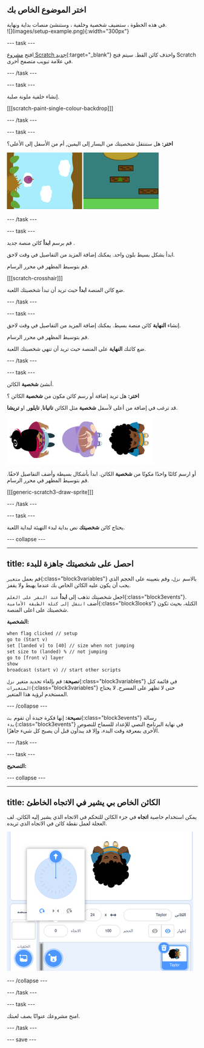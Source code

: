 ## اختر الموضوع الخاص بك

<div style="display: flex; flex-wrap: wrap">
<div style="flex-basis: 200px; flex-grow: 1; margin-right: 15px;">
في هذه الخطوة ، ستضيف شخصية وخلفية ، وستنشئ منصات بداية ونهاية. 
</div>
<div>
![](images/setup-example.png){:width="300px"}
</div>
</div>

--- task ---

افتح [مشروع Scratch جديد](http://rpf.io/scratch-new){:target="_blank"} واحذف كائن القط. سيتم فتح Scratch في علامة تبويب متصفح أخرى.

--- /task ---

--- task ---

إنشاء خلفية ملونة صلبة.

[[[scratch-paint-single-colour-backdrop]]]

--- /task ---

--- task ---

**اختر:** هل ستنتقل شخصيتك من اليسار إلى اليمين, أم من الأسفل إلى الأعلى؟

![](images/direction-examples.png)

--- /task ---

--- task ---

قم برسم **ابدأ** كائن منصة جديد .

ابدأ بشكل بسيط بلون واحد. يمكنك إضافة المزيد من التفاصيل في وقت لاحق.

قم بتوسيط المظهر في محرر الرسام.

[[[scratch-crosshair]]]

ضع كائن المنصة **ابدأ** حيث تريد أن تبدأ شخصيتك اللعبة.

--- /task ---

--- task ---

إنشاء **النهاية** كائن منصة بسيط. يمكنك إضافة المزيد من التفاصيل في وقت لاحق.

قم بتوسيط المظهر في محرر الرسام.

ضع كائنك **النهاية** على المنصة حيث تريد أن تنهي شخصيتك اللعبة.

--- /task ---

--- task ---

أنشئ **شخصية** الكائن.

**اختر:** هل تريد إضافة أو رسم كائن مكون من **شخصية** الكائن ؟

قد ترغب في إضافة من أعلى لأسفل **شخصية** مثل الكائن **تاتيانا**, **تايلور**, او **تريشا**.

![صورة من أعلى إلى أسفل للكائنات متاحة في scratch](images/top-down-sprites.png)

أو ارسم كائنًا واحدًا مكونًا من **شخصية** الكائن. ابدأ بأشكال بسيطة وأضف التفاصيل لاحقًا. قم بتوسيط المظهر في محرر الرسام.

[[[generic-scratch3-draw-sprite]]]

--- /task ---

--- task ---

يحتاج كائن **شخصيتك** نص بداية لبدء التهيئة لبداية اللعبة.

--- collapse ---

---
title: احصل على شخصيتك جاهزة للبدء
---

قم بعمل `متغير`{:class="block3variables"} بالاسم `نزل`، وقم بتعيينه على الحجم الذي يجب أن يكون عليه الكائن الخاص بك عندما يهبط ولا يقفز.

اجعل شخصيتك تذهب إلى **ابدأ** `عند النقر على العلم`{:class="block3events"}. أضف `انتقل إلى كتلة الطبقة الأمامية`{:class="block3looks"} الكتلة، بحيث تكون شخصيتك على اعلى المنصة.

**الشخصية:**

```blocks3
when flag clicked // setup
go to (Start v)
set [landed v] to [40] // size when not jumping
set size to (landed) % // not jumping
go to [front v] layer
show
broadcast (start v) // start other scripts
```

**نصيحة:** قم بإلغاء تحديد متغير `نزل`{:class="block3variables"} في قائمة كتل `المتغيرات`{:class="block3variables"} حتى لا تظهر على المسرح. لا يحتاج المستخدم لرؤية هذا المتغير.

--- /collapse ---

**نصيحة:** إنها فكرة جيدة أن تقوم `بث`{:class="block3events"} رسالة `بدء`{:class="block3events"} في نهاية البرنامج النصي للإعداد للسماح للنصوص الأخرى بمعرفة وقت البدء، وإلا قد يبدأون قبل أن يصبح كل شيء جاهزًا.

--- /task ---

--- task ---

**التصحيح:**

--- collapse ---

---
title: الكائن الخاص بي يشير في الاتجاه الخاطئ
---

يمكن استخدام خاصية **اتجاه** في جزء الكائن للتحكم في الاتجاه الذي يشير إليه الكائن. لف العجلة لعمل نقطة كائن في الاتجاه الذي تريده.

![جزء الكائن مع تحديد خاصية الاتجاه. تظهر قائمة منبثقة مع عجلة اتجاه تستخدم لضبط الاتجاه الذي يشير إليه الكائن.](images/direction-property.png)

--- /collapse ---

--- /task ---

--- task ---

امنح مشروعك عنوانًا يصف لعبتك.

--- /task ---

--- save ---
